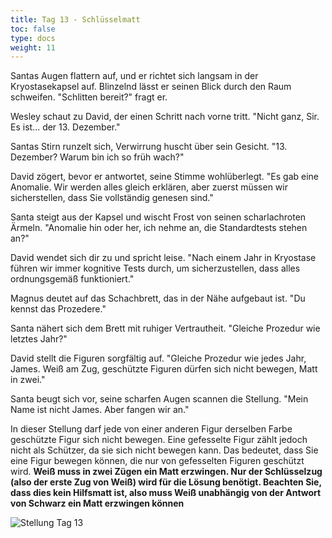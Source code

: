 ```yaml
---
title: Tag 13 - Schlüsselmatt
toc: false
type: docs
weight: 11
---
```

Santas Augen flattern auf, und er richtet sich langsam in der Kryostasekapsel auf. Blinzelnd lässt er seinen Blick durch den Raum schweifen. "Schlitten bereit?" fragt er.

Wesley schaut zu David, der einen Schritt nach vorne tritt. "Nicht ganz, Sir. Es ist... der 13. Dezember."

Santas Stirn runzelt sich, Verwirrung huscht über sein Gesicht. "13. Dezember? Warum bin ich so früh wach?"

David zögert, bevor er antwortet, seine Stimme wohlüberlegt. "Es gab eine Anomalie. Wir werden alles gleich erklären, aber zuerst müssen wir sicherstellen, dass Sie vollständig genesen sind."

Santa steigt aus der Kapsel und wischt Frost von seinen scharlachroten Ärmeln. "Anomalie hin oder her, ich nehme an, die Standardtests stehen an?"

David wendet sich dir zu und spricht leise. "Nach einem Jahr in Kryostase führen wir immer kognitive Tests durch, um sicherzustellen, dass alles ordnungsgemäß funktioniert."

Magnus deutet auf das Schachbrett, das in der Nähe aufgebaut ist. "Du kennst das Prozedere."

Santa nähert sich dem Brett mit ruhiger Vertrautheit. "Gleiche Prozedur wie letztes Jahr?"

David stellt die Figuren sorgfältig auf. "Gleiche Prozedur wie jedes Jahr, James. Weiß am Zug, geschützte Figuren dürfen sich nicht bewegen, Matt in zwei."

Santa beugt sich vor, seine scharfen Augen scannen die Stellung. "Mein Name ist nicht James. Aber fangen wir an."

In dieser Stellung darf jede von einer anderen Figur derselben Farbe geschützte Figur sich nicht bewegen. Eine gefesselte Figur zählt jedoch nicht als Schützer, da sie sich nicht bewegen kann. Das bedeutet, dass Sie eine Figur bewegen können, die nur von gefesselten Figuren geschützt wird. **Weiß muss in zwei Zügen ein Matt erzwingen. Nur der Schlüsselzug (also der erste Zug von Weiß) wird für die Lösung benötigt. Beachten Sie, dass dies kein Hilfsmatt ist, also muss Weiß unabhängig von der Antwort von Schwarz ein Matt erzwingen können**


![Stellung Tag 13](/day13.jpg "kB6/P7/P7/3N4/1P1rp3/1B1pP3/1K1P4/8 w - - 0 1")


